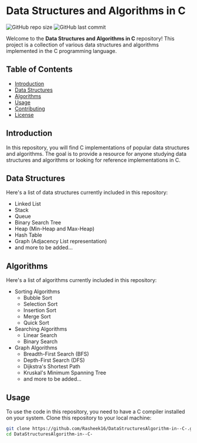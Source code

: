 # Data Structures and Algorithms in C

![GitHub repo size](https://img.shields.io/github/repo-size/Rasheek16/DataStructuresAlgorithm-in--C-)
![GitHub last commit](https://img.shields.io/github/last-commit/Rasheek16/DataStructuresAlgorithm-in--C-)


Welcome to the **Data Structures and Algorithms in C** repository! This project is a collection of various data structures and algorithms implemented in the C programming language.

## Table of Contents

- [Introduction](#introduction)
- [Data Structures](#data-structures)
- [Algorithms](#algorithms)
- [Usage](#usage)
- [Contributing](#contributing)
- [License](#license)

## Introduction

In this repository, you will find C implementations of popular data structures and algorithms. The goal is to provide a resource for anyone studying data structures and algorithms or looking for reference implementations in C.

## Data Structures

Here's a list of data structures currently included in this repository:

- Linked List
- Stack
- Queue
- Binary Search Tree
- Heap (Min-Heap and Max-Heap)
- Hash Table
- Graph (Adjacency List representation)
- and more to be added...

## Algorithms

Here's a list of algorithms currently included in this repository:

- Sorting Algorithms
  - Bubble Sort
  - Selection Sort
  - Insertion Sort
  - Merge Sort
  - Quick Sort
- Searching Algorithms
  - Linear Search
  - Binary Search
- Graph Algorithms
  - Breadth-First Search (BFS)
  - Depth-First Search (DFS)
  - Dijkstra's Shortest Path
  - Kruskal's Minimum Spanning Tree
  - and more to be added...

## Usage

To use the code in this repository, you need to have a C compiler installed on your system. Clone this repository to your local machine:

```bash
git clone https://github.com/Rasheek16/DataStructuresAlgorithm-in--C-.git
cd DataStructuresAlgorithm-in--C-
